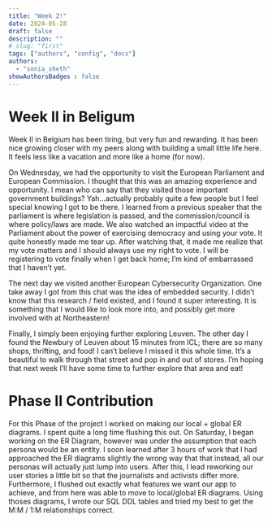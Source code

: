 ```yaml
---
title: "Week 2!"
date: 2024-05-28
draft: false
description: ""
# slug: "first"
tags: ["authors", "config", "docs"]
authors:
  - "sonia_sheth"
showAuthorsBadges : false
---
```

# Week II in Beligum 
 Week II in Belgium has been tiring, but very fun and rewarding. It has been nice growing closer with my peers along with building a small little life here. It feels less like a vacation and more like a home (for now). 
    
 On Wednesday, we had the opportunity to visit the European Parliament and European Commission. I thought that this was an amazing experience and opportunity. I mean who can say that they visited those important government buildings? Yah…actually probably quite a few people but I feel special knowing I got to be there. I learned from a previous speaker that the parliament is where legislation is passed, and the commission/council is where policy/laws are made. We also watched an impactful video at the Parliament about the power of exercising democracy and using your vote. It quite honestly made me tear up. After watching that, it made me realize that my vote matters and I should always use my right to vote. I will be registering to vote finally when I get back home; I’m kind of embarrassed that I haven’t yet.
    
The next day we visited another European Cybersecurity Organization. One take away I got from this chat was the idea of embedded security. I didn’t know that this research / field existed, and I found it super interesting. It is something that I would like to look more into, and possibly get more involved with at Northeastern!
    
Finally, I simply been enjoying further exploring Leuven. The other day I found the Newbury of Leuven about 15 minutes from ICL; there are so many shops, thrifting, and food! I can’t believe I missed it this whole time. It’s a beautiful to walk through that street and pop in and out of stores. I’m hoping that next week I’ll have some time to further explore that area and eat!
    
# Phase II Contribution 
For this Phase of the project I worked on making our local + global ER diagrams. I spent quite a long time flushing this out. On Saturday, I began working on the ER Diagram, however was under the assumption that each persona would be an entity. I soon learned after 3 hours of work that I had approached the ER diagrams slightly the wrong way that that instead, all our personas will actually just lump into users. After this, I lead reworking our user stories a little bit so that the journalists and activists differ more. Furthermore, I flushed out exactly what features we want our app to achieve, and from here was able to move to local/global ER diagrams. Using thoses diagrams, I wrote our SQL DDL tables and tried my best to get the M:M / 1:M relationships correct. 